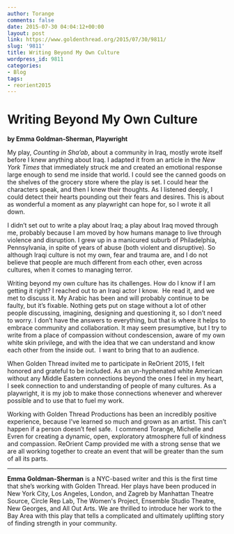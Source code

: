 ```yaml
---
author: Torange
comments: false
date: 2015-07-30 04:04:12+00:00
layout: post
link: https://www.goldenthread.org/2015/07/30/9811/
slug: '9811'
title: Writing Beyond My Own Culture
wordpress_id: 9811
categories:
- Blog
tags:
- reorient2015
---
```


# **Writing Beyond My Own Culture**


**by Emma Goldman-Sherman, Playwright**

My play, _Counting in Sha’ab_, about a community in Iraq, mostly wrote itself before I knew anything about Iraq. I adapted it from an article in the _New York Times_ that immediately struck me and created an emotional response large enough to send me inside that world. I could see the canned goods on the shelves of the grocery store where the play is set. I could hear the characters speak, and then I knew their thoughts. As I listened deeply, I could detect their hearts pounding out their fears and desires. This is about as wonderful a moment as any playwright can hope for, so I wrote it all down.

<!-- more -->

I didn’t set out to write a play about Iraq; a play about Iraq moved through me, probably because I am moved by how humans manage to live through violence and disruption. I grew up in a manicured suburb of Philadelphia, Pennsylvania, in spite of years of abuse (both violent and disruptive). So although Iraqi culture is not my own, fear and trauma are, and I do not believe that people are much different from each other, even across cultures, when it comes to managing terror.

Writing beyond my own culture has its challenges. How do I know if I am getting it right? I reached out to an Iraqi actor I know.  He read it, and we met to discuss it. My Arabic has been and will probably continue to be faulty, but it’s fixable. Nothing gets put on stage without a lot of other people discussing, imagining, designing and questioning it, so I don’t need to worry. I don’t have the answers to everything, but that is where it helps to embrace community and collaboration. It may seem presumptive, but I try to write from a place of compassion without condescension, aware of my own white skin privilege, and with the idea that we can understand and know each other from the inside out.  I want to bring that to an audience.

When Golden Thread invited me to participate in ReOrient 2015, I felt honored and grateful to be included. As an un-hyphenated white American without any Middle Eastern connections beyond the ones I feel in my heart, I seek connection to and understanding of people of many cultures. As a playwright, it is my job to make those connections whenever and wherever possible and to use that to fuel my work.

Working with Golden Thread Productions has been an incredibly positive experience, because I’ve learned so much and grown as an artist. This can’t happen if a person doesn’t feel safe.  I commend Torange, Michelle and Evren for creating a dynamic, open, exploratory atmosphere full of kindness and compassion. ReOrient Camp provided me with a strong sense that we are all working together to create an event that will be greater than the sum of all its parts.



* * *



**Emma Goldman-Sherman** is a NYC-based writer and this is the first time that she’s working with Golden Thread. Her plays have been produced in New York City, Los Angeles, London, and Zagreb by Manhattan Theatre Source, Circle Rep Lab, The Women's Project, Ensemble Studio Theatre, New Georges, and All Out Arts. We are thrilled to introduce her work to the Bay Area with this play that tells a complicated and ultimately uplifting story of finding strength in your community.


